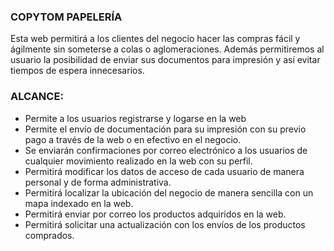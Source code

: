 ### COPYTOM PAPELERÍA
Esta web permitirá a los clientes del negocio hacer las compras fácil y ágilmente sin someterse a colas o aglomeraciones. Además permitiremos al usuario la posibilidad de enviar sus documentos para impresión y así evitar tiempos de espera innecesarios.

### ALCANCE:
- Permite a los usuarios registrarse y logarse en la web
- Permite el envío de documentación para su impresión con su previo pago a través de la web o en efectivo en el negocio.
- Se enviarán confirmaciones por correo electrónico a los usuarios de cualquier movimiento realizado en la web con su perfil.
- Permitirá modificar los datos de acceso de cada usuario de manera personal y de forma administrativa.
- Permitirá localizar la ubicación del negocio de manera sencilla con un mapa indexado en la web.
- Permitirá enviar por correo los productos adquiridos en la web.
- Permitirá solicitar una actualización con los envíos de los productos comprados.
